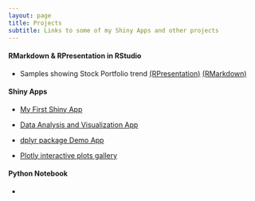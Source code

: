 ```yaml
---
layout: page
title: Projects
subtitle: Links to some of my Shiny Apps and other projects
---
```

  
#### RMarkdown & RPresentation in RStudio

 * Samples showing Stock Portfolio trend [(RPresentation)](https://tarunparmar.github.io/rpresentation_demo)  [(RMarkdown)](https://tarunparmar.github.io/rmarkdown_demo)

  
#### Shiny Apps


* [My First Shiny App](http://tarunparmar.shinyapps.io/FirstRapp)

* [Data Analysis and Visualization App](http://tarunparmar.shinyapps.io)

* [dplyr package Demo App](http://tarunparmar.shinyapps.io/dplyrdemo)

* [Plotly interactive plots gallery](http://tarunparmar.shinyapps.io/plotlygallery) 

  
#### Python Notebook

 * 